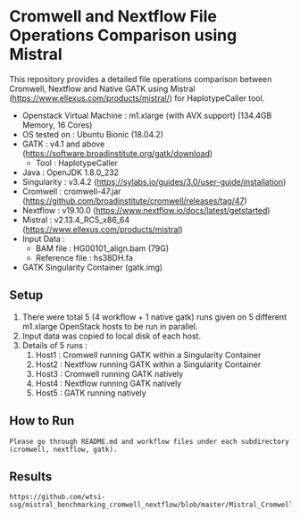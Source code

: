 
# Cromwell and Nextflow File Operations Comparison using Mistral

This repository provides a detailed file operations comparison between Cromwell, Nextflow and Native GATK using Mistral (https://www.ellexus.com/products/mistral/) for HaplotypeCaller tool.

- Openstack Virtual Machine : m1.xlarge (with AVX support) (134.4GB Memory, 16 Cores)
- OS tested on : Ubuntu Bionic (18.04.2)
- GATK : v4.1 and above (https://software.broadinstitute.org/gatk/download)
	- Tool : HaplotypeCaller
- Java : OpenJDK 1.8.0_232
- Singularity : v3.4.2 (https://sylabs.io/guides/3.0/user-guide/installation)
- Cromwell : cromwell-47.jar (https://github.com/broadinstitute/cromwell/releases/tag/47)
- Nextflow : v19.10.0 (https://www.nextflow.io/docs/latest/getstarted)
- Mistral : v2.13.4_RC5_x86_64 (https://www.ellexus.com/products/mistral)
- Input Data : 
	- BAM file : HG00101_align.bam (79G)
	- Reference file : hs38DH.fa
- GATK Singularity Container (gatk.img)


## Setup
1. There were total 5 (4 workflow + 1 native gatk) runs given on 5 different m1.xlarge OpenStack hosts to be run in parallel.
2. Input data was copied to local disk of each host. 
3. Details of 5 runs :
	1. Host1 : Cromwell running GATK within a Singularity Container
	2. Host2 : Nextflow running GATK within a Singularity Container
	3. Host3 : Cromwell running GATK natively
	4. Host4 : Nextflow running GATK natively
	5. Host5 : GATK running natively
	
## How to Run
```
Please go through README.md and workflow files under each subdirectory (cromwell, nextflow, gatk).
```
## Results
```
https://github.com/wtsi-ssg/mistral_benchmarking_cromwell_nextflow/blob/master/Mistral_Cromwell_Nextflow_m1xlarge.pptx
```
